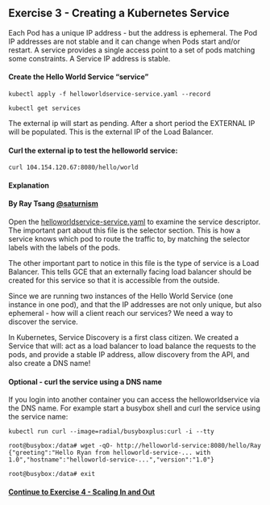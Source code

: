 ## Exercise 3 - Creating a Kubernetes Service

Each Pod has a unique IP address - but the address is ephemeral.  The Pod IP addresses are not stable and it can change when Pods start and/or restart. A service provides a single access point to a set of pods matching some constraints. A Service IP address is stable.

#### Create the Hello World Service “service”

`kubectl apply -f helloworldservice-service.yaml --record`

`kubectl get services`

The external ip will start as pending.  After a short period the EXTERNAL IP will be populated.   This is the external IP of the Load Balancer.   

#### Curl the external ip to test the helloworld service:

`curl 104.154.120.67:8080/hello/world`

#### Explanation
#### By Ray Tsang [@saturnism](https://twitter.com/saturnism)

Open the [helloworldservice-service.yaml](helloworldservice-service.yaml) to examine the service descriptor. The important part about this file is the selector section. This is how a service knows which pod to route the traffic to, by matching the selector labels with the labels of the pods.

The other important part to notice in this file is the type of service is a Load Balancer.  This tells GCE that an externally facing load balancer should be created for this service so that it is accessible from the outside.

Since we are running two instances of the Hello World Service (one instance in one pod), and that the IP addresses are not only unique, but also ephemeral - how will a client reach our services? We need a way to discover the service.

In Kubernetes, Service Discovery is a first class citizen. We created a Service that will:
act as a load balancer to load balance the requests to the pods, and
provide a stable IP address, allow discovery from the API, and also create a DNS name!

#### Optional - curl the service using a DNS name

If you login into another container you can access the helloworldservice via the DNS name.  For example start a busybox shell and curl the service using the service name:

```
kubectl run curl --image=radial/busyboxplus:curl -i --tty

root@busybox:/data# wget -qO- http://helloworld-service:8080/hello/Ray
{"greeting":"Hello Ryan from helloworld-service-... with 1.0","hostname":"helloworld-service-...","version":"1.0"}

root@busybox:/data# exit
```

#### [Continue to Exercise 4 - Scaling In and Out](../exercise-4/README.md)
